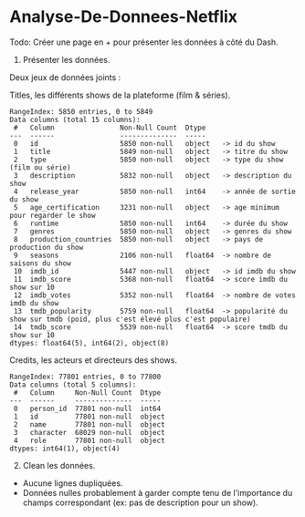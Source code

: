 # Analyse-De-Donnees-Netflix

Todo: Créer une page en + pour présenter les données à côté du Dash.

1. Présenter les données.


Deux jeux de données joints :

Titles, les différents shows de la plateforme (film & séries).
```
RangeIndex: 5850 entries, 0 to 5849
Data columns (total 15 columns):
 #   Column                Non-Null Count  Dtype  
---  ------                --------------  -----  
 0   id                    5850 non-null   object   -> id du show
 1   title                 5849 non-null   object   -> titre du show
 2   type                  5850 non-null   object   -> type du show (film ou série)
 3   description           5832 non-null   object   -> description du show
 4   release_year          5850 non-null   int64    -> année de sortie du show
 5   age_certification     3231 non-null   object   -> age minimum pour regarder le show
 6   runtime               5850 non-null   int64    -> durée du show
 7   genres                5850 non-null   object   -> genres du show
 8   production_countries  5850 non-null   object   -> pays de production du show
 9   seasons               2106 non-null   float64  -> nombre de saisons du show
 10  imdb_id               5447 non-null   object   -> id imdb du show
 11  imdb_score            5368 non-null   float64  -> score imdb du show sur 10
 12  imdb_votes            5352 non-null   float64  -> nombre de votes imdb du show
 13  tmdb_popularity       5759 non-null   float64  -> popularité du show sur tmdb (poid, plus c'est élevé plus c'est populaire)
 14  tmdb_score            5539 non-null   float64  -> score tmdb du show sur 10
dtypes: float64(5), int64(2), object(8)
```

Credits, les acteurs et directeurs des shows.
```
RangeIndex: 77801 entries, 0 to 77800
Data columns (total 5 columns):
 #   Column     Non-Null Count  Dtype 
---  ------     --------------  ----- 
 0   person_id  77801 non-null  int64 
 1   id         77801 non-null  object
 2   name       77801 non-null  object
 3   character  68029 non-null  object
 4   role       77801 non-null  object
dtypes: int64(1), object(4)
```

2. Clean les données.

- Aucune lignes dupliquées.
- Données nulles probablement à garder compte tenu de l'importance du champs correspondant (ex: pas de description pour un show).
